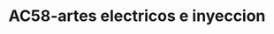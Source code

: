 ---
title: "AC58-artes electricos e inyeccion"
url: /fusagasuga/ac58-artes-electricos-e-inyeccion/
shop: reparación de automóviles
---